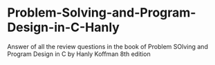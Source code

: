 # Problem-Solving-and-Program-Design-in-C-Hanly
Answer of all the review questions in the book of Problem SOlving and Program Design in C by Hanly Koffman 8th edition

